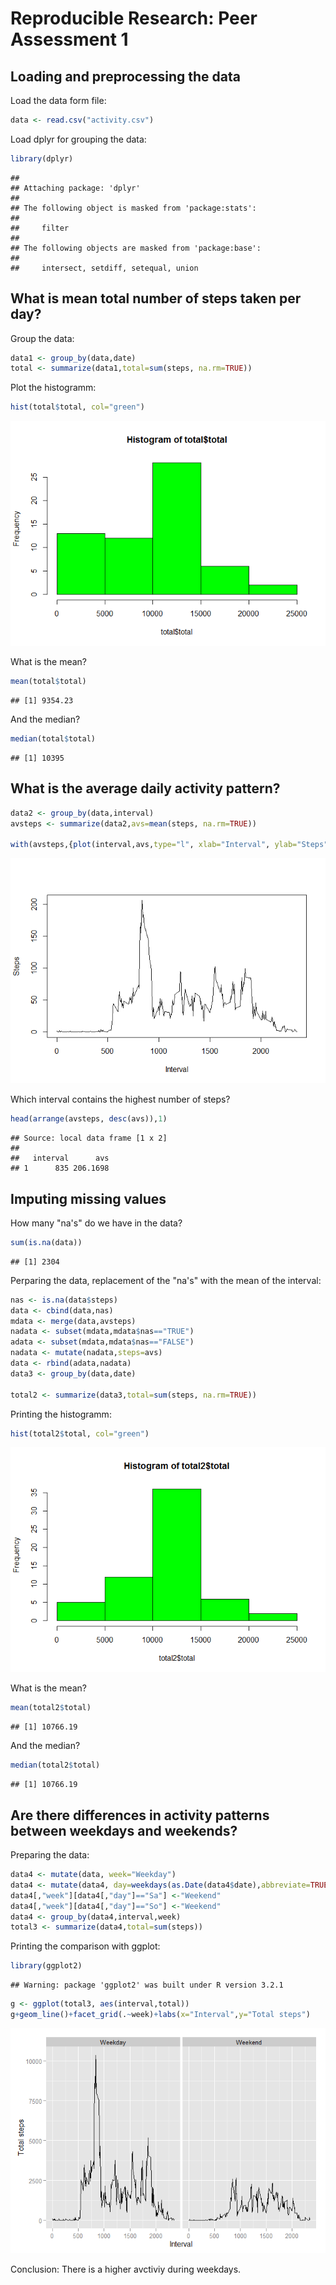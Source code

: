 # Reproducible Research: Peer Assessment 1


## Loading and preprocessing the data

Load the data form file:


```r
data <- read.csv("activity.csv")
```

Load dplyr for grouping the data:


```r
library(dplyr)
```

```
## 
## Attaching package: 'dplyr'
## 
## The following object is masked from 'package:stats':
## 
##     filter
## 
## The following objects are masked from 'package:base':
## 
##     intersect, setdiff, setequal, union
```

## What is mean total number of steps taken per day?

Group the data:

```r
data1 <- group_by(data,date)
total <- summarize(data1,total=sum(steps, na.rm=TRUE))
```
Plot the histogramm:

```r
hist(total$total, col="green")
```

![](PA1_template_files/figure-html/unnamed-chunk-4-1.png) 

What is the mean?

```r
mean(total$total)
```

```
## [1] 9354.23
```

And the median?

```r
median(total$total)
```

```
## [1] 10395
```

## What is the average daily activity pattern?


```r
data2 <- group_by(data,interval)
avsteps <- summarize(data2,avs=mean(steps, na.rm=TRUE))

with(avsteps,{plot(interval,avs,type="l", xlab="Interval", ylab="Steps")})
```

![](PA1_template_files/figure-html/unnamed-chunk-7-1.png) 

Which interval contains the highest number of steps?

```r
head(arrange(avsteps, desc(avs)),1)
```

```
## Source: local data frame [1 x 2]
## 
##   interval      avs
## 1      835 206.1698
```

## Imputing missing values

How many "na's" do we have in the data?

```r
sum(is.na(data))
```

```
## [1] 2304
```
Perparing the data, replacement of the "na's" with the mean of the interval:

```r
nas <- is.na(data$steps)
data <- cbind(data,nas)
mdata <- merge(data,avsteps)
nadata <- subset(mdata,mdata$nas=="TRUE")
adata <- subset(mdata,mdata$nas=="FALSE")
nadata <- mutate(nadata,steps=avs)
data <- rbind(adata,nadata)
data3 <- group_by(data,date)

total2 <- summarize(data3,total=sum(steps, na.rm=TRUE))
```
Printing the histogramm:

```r
hist(total2$total, col="green")
```

![](PA1_template_files/figure-html/unnamed-chunk-11-1.png) 

What is the mean?

```r
mean(total2$total)
```

```
## [1] 10766.19
```

And the median?

```r
median(total2$total)
```

```
## [1] 10766.19
```


## Are there differences in activity patterns between weekdays and weekends?

Preparing the data:

```r
data4 <- mutate(data, week="Weekday")
data4 <- mutate(data4, day=weekdays(as.Date(data4$date),abbreviate=TRUE))
data4[,"week"][data4[,"day"]=="Sa"] <-"Weekend"
data4[,"week"][data4[,"day"]=="So"] <-"Weekend"
data4 <- group_by(data4,interval,week)
total3 <- summarize(data4,total=sum(steps))
```

Printing the comparison with ggplot:

```r
library(ggplot2)
```

```
## Warning: package 'ggplot2' was built under R version 3.2.1
```

```r
g <- ggplot(total3, aes(interval,total))
g+geom_line()+facet_grid(.~week)+labs(x="Interval",y="Total steps")
```

![](PA1_template_files/figure-html/unnamed-chunk-15-1.png) 

Conclusion: There is a higher avctiviy during weekdays.
